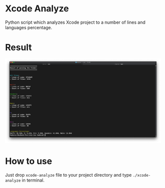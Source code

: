 # Xcode Analyze
Python script which analyzes Xcode project to a number of lines and languages percentage.

# Result
![alt text](result.png)

# How to use
Just drop `xcode-analyze` file to your project directory and type `./xcode-analyze` in terminal.
